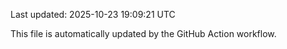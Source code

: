 Last updated: 2025-10-23 19:09:21 UTC

This file is automatically updated by the GitHub Action workflow.
